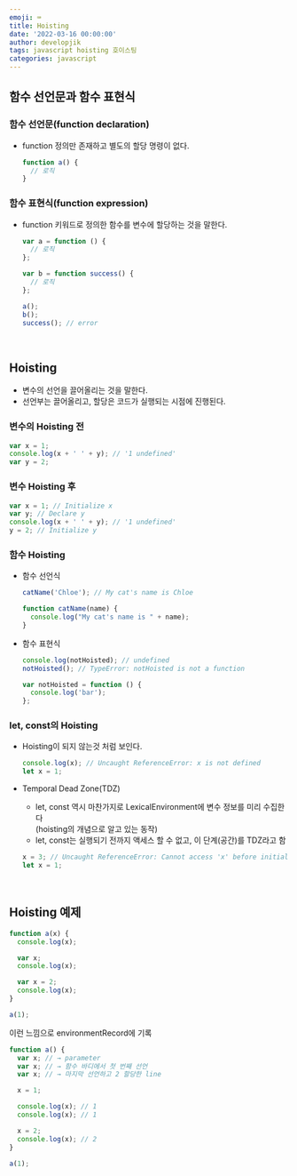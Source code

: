 ```yaml
---
emoji: ⌨
title: Hoisting
date: '2022-03-16 00:00:00'
author: developjik
tags: javascript hoisting 호이스팅
categories: javascript
---
```


## 함수 선언문과 함수 표현식

### 함수 선언문(function declaration)

- function 정의만 존재하고 별도의 할당 명령이 없다.
  ```jsx
  function a() {
    // 로직
  }
  ```

### 함수 표현식(function expression)

- function 키워드로 정의한 함수를 변수에 할당하는 것을 말한다.

  ```jsx
  var a = function () {
    // 로직
  };

  var b = function success() {
    // 로직
  };

  a();
  b();
  success(); // error
  ```

<br/>

## Hoisting

- 변수의 선언을 끌어올리는 것을 말한다.
- 선언부는 끌어올리고, 할당은 코드가 실행되는 시점에 진행된다.

### 변수의 Hoisting 전

```jsx
var x = 1;
console.log(x + ' ' + y); // '1 undefined'
var y = 2;
```

### 변수 Hoisting 후

```jsx
var x = 1; // Initialize x
var y; // Declare y
console.log(x + ' ' + y); // '1 undefined'
y = 2; // Initialize y
```

### 함수 Hoisting

- 함수 선언식

  ```jsx
  catName('Chloe'); // My cat's name is Chloe

  function catName(name) {
    console.log("My cat's name is " + name);
  }
  ```

- 함수 표현식

  ```jsx
  console.log(notHoisted); // undefined
  notHoisted(); // TypeError: notHoisted is not a function

  var notHoisted = function () {
    console.log('bar');
  };
  ```

### let, const의 Hoisting

- Hoisting이 되지 않는것 처럼 보인다.

  ```jsx
  console.log(x); // Uncaught ReferenceError: x is not defined
  let x = 1;
  ```

- Temporal Dead Zone(TDZ)

  - let, const 역시 마찬가지로 LexicalEnvironment에 변수 정보를 미리 수집한다<br/>
    (hoisting의 개념으로 알고 있는 동작)
  - let, const는 실행되기 전까지 액세스 할 수 없고, 이 단계(공간)를 TDZ라고 함

  ```jsx
  x = 3; // Uncaught ReferenceError: Cannot access 'x' before initialization
  let x = 1;
  ```

<br/>

## Hoisting 예제

```jsx
function a(x) {
  console.log(x);

  var x;
  console.log(x);

  var x = 2;
  console.log(x);
}

a(1);
```

이런 느낌으로 environmentRecord에 기록

```jsx
function a() {
  var x; // → parameter
  var x; // → 함수 바디에서 첫 번째 선언
  var x; // → 마지막 선언하고 2 할당한 line

  x = 1;

  console.log(x); // 1
  console.log(x); // 1

  x = 2;
  console.log(x); // 2
}

a(1);
```

```toc

```
